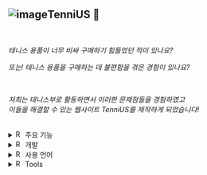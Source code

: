![image](https://github.com/ahkjeflhkeuvha/TenniUS-frontend/assets/128341152/f224634c-fdc7-4676-ba4b-9ebba463e153)**TenniUS 🎾**
---
<br>

*테니스 용품이 너무 비싸 구매하기 힘들었던 적이 있나요?*

*또는! 테니스 용품을 구매하는 데 불편함을 겪은 경험이 있나요?*

<br>

*저희는 테니스부로 활동하면서 이러한 문제점들을 경험하였고
<br>이들을 해결할 수 있는 웹사이트 TenniUS를 제작하게 되었습니다!*

<br>
<details>
<summary>
  <img src="https://raw.githubusercontent.com/Tarikul-Islam-Anik/Animated-Fluent-Emojis/master/Emojis/Objects/Round%20Pushpin.png" alt="Round Pushpin" width="15" height="15" /> 주요 기능
</summary>
  <br>
  
  - 팝업 기능

    
![image](![image](https://github.com/ahkjeflhkeuvha/TenniUS-frontend/assets/128341152/d1c138b8-abed-4036-9dde-ee6a37ad7653)


  *- 원하는 제품의 상세한 설명을 팝업 기능을 통해 볼 수 있습니다.*

  <br><br>

  - 제품 업로드 기능

![image](![image](https://github.com/ahkjeflhkeuvha/TenniUS-frontend/assets/128341152/c9afcb4d-b1c2-4527-aab3-c8df587e9185)


  *- 판매하고자 하는 제품을 판매할 수 있습니다.*

  <br><br>

  - 장바구니 기능

![image](![image](https://github.com/ahkjeflhkeuvha/TenniUS-frontend/assets/128341152/9ebf7cee-2926-40a0-977f-ac17d3174ffb)


  *- 구매하기 위해 넣어둔 제품들을 볼 수 있습니다.*

  <br><br>
</details>
<details>
<summary>
  <img src="https://raw.githubusercontent.com/Tarikul-Islam-Anik/Animated-Fluent-Emojis/master/Emojis/Objects/Round%20Pushpin.png" alt="Round Pushpin" width="15" height="15" /> 개발
</summary>
  <br>
     2305 오지은 <br> <a href="https://www.github.com/ahkjeflhkeuvha/"> <img src="https://img.shields.io/badge/GitHub-181717?style=flat&logo=Github&logoColor=white" /></a>
  <br>
   2310 황유진 <br>  <a href="https://github.com/hofkj/"> <img src="https://img.shields.io/badge/GitHub-181717?style=flat&logo=Github&logoColor=white" /></a>
   <br><br>
</details>
<details>
<summary>
  <img src="https://raw.githubusercontent.com/Tarikul-Islam-Anik/Animated-Fluent-Emojis/master/Emojis/Objects/Round%20Pushpin.png" alt="Round Pushpin" width="15" height="15" /> 사용 언어
</summary>
  <br>
  <img src="https://img.shields.io/badge/HTML5-E34F26?style=flat&logo=HTML5&logoColor=white" />
  <img src="https://img.shields.io/badge/CSS3-1572B6?style=flat&logo=CSS3&logoColor=white" />
  <img src="https://img.shields.io/badge/JavaScript-F7DF1E?style=flat&logo=JavaScript&logoColor=white" />  
  <br><br>
</details>
<details>
<summary>
  <img src="https://raw.githubusercontent.com/Tarikul-Islam-Anik/Animated-Fluent-Emojis/master/Emojis/Objects/Round%20Pushpin.png" alt="Round Pushpin" width="15" height="15" /> Tools
</summary>
  <br>
  <img src="https://img.shields.io/badge/Visual%20Studio%20Code-007ACC?style=flat&logo=VisualStudioCode&logoColor=white" />
   <img src="https://img.shields.io/badge/GitHub-181717?style=flat&logo=Github&logoColor=white" />
  <br><br>
</details>

